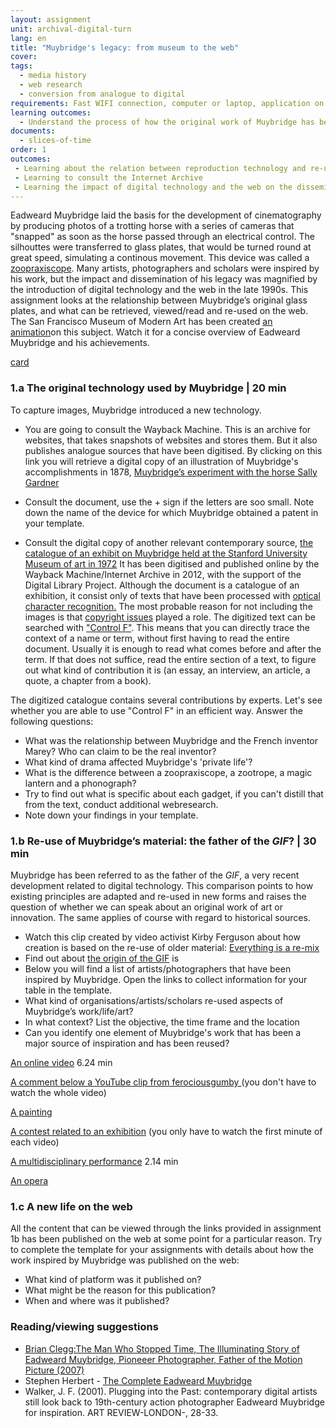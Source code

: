 ```yaml
---
layout: assignment
unit: archival-digital-turn
lang: en
title: "Muybridge's legacy: from museum to the web"
cover:
tags:
  - media history
  - web research
  - conversion from analogue to digital
requirements: Fast WIFI connection, computer or laptop, application on laptop or computer to view video,
learning outcomes:
  - Understand the process of how the original work of Muybridge has been re-used and explain its presence on the web
documents:
  - slices-of-time
order: 1
outcomes:
 - Learning about the relation between reproduction technology and re-use of material in the analogue era
 - Learning to consult the Internet Archive
 - Learning the impact of digital technology and the web on the dissemination and knowledge about an artist/photographer 
---
```


Eadweard Muybridge laid the basis for the development of cinematography by producing photos of a trotting horse with a series of
cameras that "snapped" as soon as the horse passed through an electrical control. The silhouttes were transferred to glass plates, that would be turned round at great speed, simulating a continous movement. This device was called a [zoopraxiscope](https://en.wikipedia.org/wiki/Zoopraxiscope). Many artists, photographers and scholars were inspired by his work, but the impact and dissemination of his legacy was magnified by the introduction of digital technology and the web in the late 1990s.
This assignment looks at the relationship between Muybridge’s original glass plates, and what can be retrieved,
viewed/read and re-used on the web. The San Francisco Museum of Modern Art has been created [an animation](https://youtu.be/wNU7sXkZmSw)on this subject. Watch it for a concise overview of Eadweard Muybridge and his achievements.

[card](slices-of-time)

<!-- more -->

<!-- briefing-student -->

### 1.a The original technology used by Muybridge | 20 min
<!-- section-contents -->
To capture images, Muybridge introduced a new technology.
-  You are going to consult the Wayback Machine. This is an archive for websites, that takes snapshots of websites and stores them. But it also publishes analogue sources that have been digitised. By clicking on this link you will retrieve a digital copy of an illustration of Muybridge's accomplishments in 1878,  [Muybridge’s experiment with the horse Sally Gardner](https://web.archive.org/web/20120730172726/http://popartmachine.com/artwork/LOC+1071481/0/The-horse-in-motion,-illus.-by-Muybridge.-) 

- Consult the document, use the + sign if the letters are soo small. Note down the name of the device for which Muybridge obtained a patent in your template. 

- Consult the digital copy of another relevant contemporary source, [the catalogue of an exhibit on Muybridge held at the Stanford University Museum of art in 1972](https://archive.org/stream/eadweardmuybridg00maye/eadweardmuybridg00maye_djvu.txt)
It has been digitised and published online by the Wayback Machine/Internet Archive in 2012, with the support of the Digital Library Project. Although the document is a catalogue of an exhibition, it consist only of texts that have been processed with [optical character recognition.](https://youtu.be/jO-1rztr4O0) The most probable reason for not including the images is that [copyright issues](https://youtu.be/1DKm96Ftfko) played a role. 
The digitized text can be searched with ["Control F"](https://blog.spinweb.net/5-reasons-why-control-f-is-your-best-friend-for-productivity). This means that you can directly trace the context of a name or term, without first having to read the entire document. Usually it is enough to read what comes before and after the term. If that does not suffice, read the entire section of a text, to figure out what kind of contribution it is (an essay, an interview, an article, a quote, a chapter from a book).

The digitized catalogue contains several contributions by experts. Let's see whether you are able to use "Control F" in an efficient way.
Answer the following questions: 
- What was the relationship between Muybridge and the French inventor Marey? Who can claim to be the real inventor? 
- What kind of drama affected Muybridge's 'private life'?  
- What is the difference between a zoopraxiscope, a zootrope, a magic lantern and a phonograph? 
- Try to find out what is specific about each gadget, if you can't distill that from the text, conduct additional webresearch. 
- Note down your findings in your template.

<!-- section -->
### 1.b Re-use of Muybridge’s material: the father of the *GIF*? | 30 min
<!-- section-contents -->

Muybridge has been referred to as the father of the *GIF*, a very recent development related to digital technology. This comparison points to how existing principles are adapted and re-used in new forms and raises the question of whether we can speak about an original work of art or innovation. The same applies of course with regard to historical sources.  

-  Watch this clip created by video activist Kirby Ferguson about how creation is based on the re-use of older material: [Everything is a re-mix](https://vimeo.com/kirbyferguson/remix2015)
- Find out about [the origin of the GIF](https://en.wikipedia.org/wiki/GIF) is  
- Below you will find a list of artists/photographers that have been inspired by Muybridge. Open the links to collect information for your table in the template.
- What kind of organisations/artists/scholars re-used aspects of Muybridge’s work/life/art?
- In what context? List the objective, the time frame and the location
- Can you identify one element of Muybridge's work that has been a major source of inspiration and has been reused?  


[An online video](https://vimeo.com/131586644)  6.24 min

[A comment below a YouTube clip from ferociousgumby
](https://www.youtube.com/watch?v=5Awo-P3t4Ho&lc=UgiKWyd-N07eEHgCoAEC) (you don't have to watch the whole video)   

[A painting](https://en.wikipedia.org/wiki/Nude_Descending_a_Staircase%2C_No._2)

[A contest related to an exhibition](https://www.npr.org/sections/pictureshow/2010/06/29/128192659/muybridgewinners?t=1533050973264) (you only have to watch the first minute of each video) 

[A multidisciplinary performance](https://youtu.be/t1AWij9twWc)  2.14 min

[An opera](https://en.wikipedia.org/wiki/The_Photographer)

<!-- section -->
### 1.c A new life on the web 
<!-- section-contents -->
All the content that can be viewed through the links provided in assignment 1b has been published on the web at some point for a particular reason.
Try to complete the template for your assignments with details about how the work inspired by Muybridge was published on the web:
- What kind of platform was it published on?
- What might be the reason for this publication?
- When and where was it published?

<!-- section -->
### Reading/viewing suggestions 
<!-- section-contents --> 

- [Brian Clegg:The Man Who Stopped Time, The Illuminating Story of Eadweard Muybridge, Pioneeer Photographer, Father of the Motion Picture (2007)](https://books.google.nl/books?id=GXGS_KNTBOYC&lpg=PR9&ots=UFgkorMooR&lr&pg=PR2#v=onepage&q&f=false)
- Stephen Herbert - [The Complete Eadweard Muybridge](https://www.stephenherbert.co.uk/muybCOMPLEAT.htm) 
- Walker, J. F. (2001). Plugging into the Past: contemporary digital artists still look back to 19th-century action photographer Eadweard Muybridge for inspiration. ART REVIEW-LONDON-, 28-33.

<!-- briefing-teacher -->
